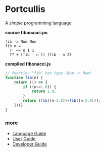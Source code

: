 # Portcullis

A *simple* programming language


**source fibonacci.po**

```
fib -> Num Num
fib n =
  ?  <= n 1 1
  ?? + (fib - n 1) (fib - n 2)
```

**compiled fibonacci.js**

```js
// function "fib" has type (Num -> Num)
function fib(n) {
	return (() => {
		if ((n<=1.0)) {
			return 1.0;
		}
		return (fib((n-1.0))+fib((n-2.0)));
	})();
}
```

### more
- [Language Guide](Docs.md)
- [User Guide](UserGuide.md)
- [Developer Guide](LocalDev.md)
